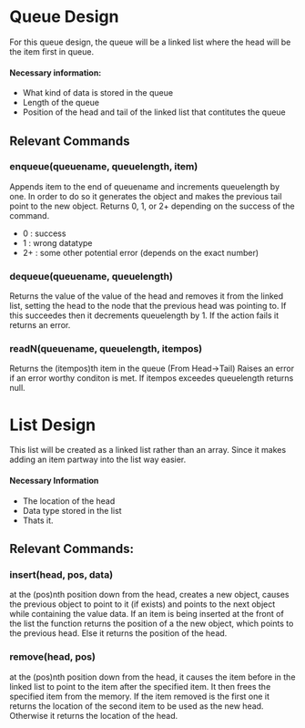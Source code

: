 # Queue Design

For this queue design, the queue will be a linked list where the head will be the item first in queue.

#### Necessary information:
- What kind of data is stored in the queue
- Length of the queue
- Position of the head and tail of the linked list that contitutes the queue

## Relevant Commands
### enqueue(queuename, queuelength, item)
Appends item to the end of queuename and increments queuelength by one.
In order to do so it generates the object and makes the previous tail point to the new object.
Returns 0, 1, or 2+ depending on the success of the command.
- 0 : success
- 1 : wrong datatype
- 2+ : some other potential error (depends on the exact number)

### dequeue(queuename, queuelength)
Returns the value of the value of the head and removes it from the linked list, setting the head to the node that the previous head was pointing to. If this succeedes then it decrements queuelength by 1. 
If the action fails it returns an error.

### readN(queuename, queuelength, itempos)
Returns the (itempos)th item in the queue (From Head->Tail)
Raises an error if an error worthy conditon is met.
If itempos exceedes queuelength returns null.

# List Design
This list will be created as a linked list rather than an array. Since it makes adding an item partway into the list way easier.

#### Necessary Information
- The location of the head
- Data type stored in the list
- Thats it.

## Relevant Commands:

### insert(head, pos, data)
at the (pos)nth position down from the head, creates a new object, causes the previous object to point to it (if exists) and points to the next object while containing the value data. If an item is being inserted at the front of the list the function returns the position of a the new object, which points to the previous head. Else it returns the position of the head.

### remove(head, pos)
at the (pos)nth position down from the head, it causes the item before in the linked list to point to the item after the specified item. It then frees the specified item from the memory. If the item removed is the first one it returns the location of the second item to be used as the new head. Otherwise it returns the location of the head.